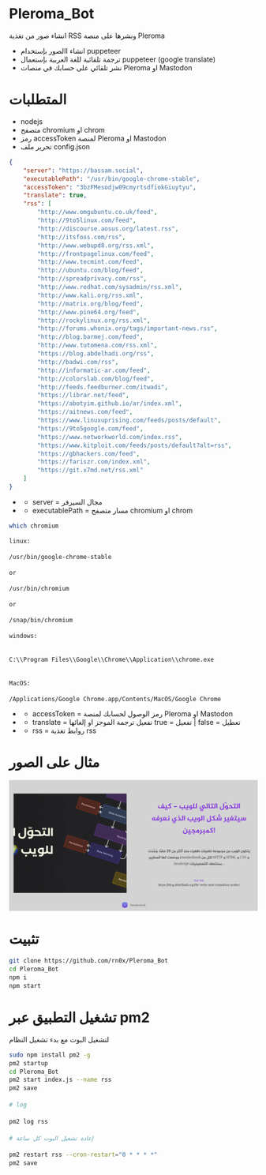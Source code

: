 # Pleroma_Bot

انشاء صور من تغذية RSS ونشرها على منصة Pleroma


- انشاء االصور بإستخدام puppeteer 
- ترجمة تلقائية للغة العربية بإستعمال puppeteer (google translate)
- نشر تلقائي على حسابك في منصات Pleroma او Mastodon

# المتطلبات

- nodejs 
- متصفح chromium او chrom 
- رمز accessToken لمنصة Pleroma او Mastodon
- تحرير ملف config.json 


```json
{
    "server": "https://bassam.social",
    "executablePath": "/usr/bin/google-chrome-stable",
    "accessToken": "3bzFMesodjw09cmyrtsdfiokGiuytyu",
    "translate": true,
    "rss": [
        "http://www.omgubuntu.co.uk/feed",
        "http://9to5linux.com/feed",
        "http://discourse.aosus.org/latest.rss",
        "http://itsfoss.com/rss",
        "http://www.webupd8.org/rss.xml",
        "http://frontpagelinux.com/feed",
        "http://www.tecmint.com/feed",
        "http://ubuntu.com/blog/feed",
        "http://spreadprivacy.com/rss",
        "http://www.redhat.com/sysadmin/rss.xml",
        "http://www.kali.org/rss.xml",
        "http://matrix.org/blog/feed",
        "http://www.pine64.org/feed",
        "http://rockylinux.org/rss.xml",
        "http://forums.whonix.org/tags/important-news.rss",
        "http://blog.barmej.com/feed",
        "http://www.tutomena.com/rss.xml",
        "https://blog.abdelhadi.org/rss",
        "http://badwi.com/rss",
        "http://informatic-ar.com/feed",
        "http://colorslab.com/blog/feed",
        "http://feeds.feedburner.com/itwadi",
        "https://librar.net/feed",
        "https://abotyim.github.io/ar/index.xml",
        "https://aitnews.com/feed",
        "https://www.linuxuprising.com/feeds/posts/default",
        "https://9to5google.com/feed",
        "https://www.networkworld.com/index.rss",
        "https://www.kitploit.com/feeds/posts/default?alt=rss",
        "https://gbhackers.com/feed",
        "https://fariszr.com/index.xml",
        "https://git.x7md.net/rss.xml"
    ]
}
```
- - server = مجال السيرفر
- - executablePath = مسار متصفح chromium او chrom 

```bash
which chromium
```

```
linux:

/usr/bin/google-chrome-stable

or 

/usr/bin/chromium

or 

/snap/bin/chromium

windows:


C:\\Program Files\\Google\\Chrome\\Application\\chrome.exe


MacOS:

/Applications/Google Chrome.app/Contents/MacOS/Google Chrome
```

- - accessToken = رمز الوصول لحسابك لمنصة Pleroma او Mastodon
- - translate = تفعيل ترجمة الموجز او إلغائها true = تفعيل | false = تعطيل
- - rss = روابط تغذية rss


# مثال على الصور

<p align="center">
  <img align="center" src="./preview.png">
</p>


# تثبيت 

```bash
git clone https://github.com/rn0x/Pleroma_Bot
cd Pleroma_Bot
npm i
npm start
```


# تشغيل التطبيق عبر pm2

لتشغيل البوت مع بدء تشغيل النظام 

```bash
sudo npm install pm2 -g
pm2 startup
cd Pleroma_Bot
pm2 start index.js --name rss
pm2 save

# log 

pm2 log rss

# إعادة تشغيل البوت كل ساعة 

pm2 restart rss --cron-restart="0 * * * *"
pm2 save

```